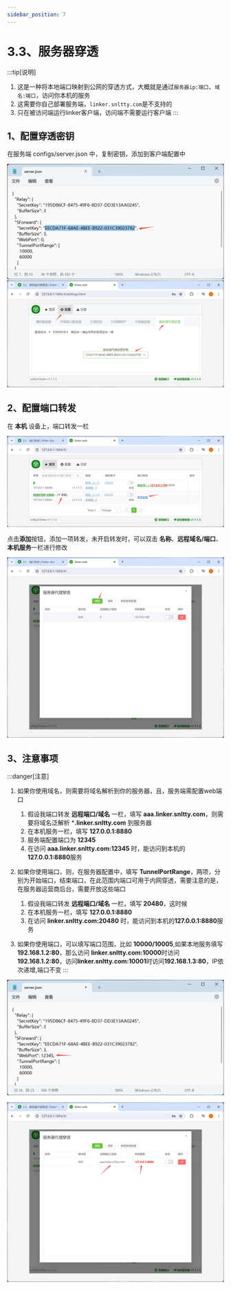 ```yaml
---
sidebar_position: 7
---
```


# 3.3、服务器穿透

:::tip[说明]

1. 这是一种将本地端口映射到公网的穿透方式，大概就是通过`服务器ip:端口`、`域名:端口`，访问你本机的服务
2. 这需要你自己部署服务端，`linker.snltty.com`是不支持的
3. 只在被访问端运行linker客户端，访问端不需要运行客户端
:::


## 1、配置穿透密钥
在服务端 configs/server.json 中，复制密钥，添加到客户端配置中

![Docusaurus Plushie](./img/sforward-key.png)
![Docusaurus Plushie](./img/sforward-key1.png)


## 2、配置端口转发
在 **本机** 设备上，端口转发一栏

![Docusaurus Plushie](./img/sforward1.png)

点击**添加**按钮，添加一项转发，未开启转发时，可以双击 **名称**、**远程域名/端口**、**本机服务**一栏进行修改

![Docusaurus Plushie](./img/sforward2.png)


## 3、注意事项

:::danger[注意]
1. 如果你使用域名，则需要将域名解析到你的服务器，且，服务端需配置web端口
    1. 假设我端口转发 **远程端口/域名** 一栏，填写 **aaa.linker.snltty.com**，则需要将域名泛解析 ***.linker.snltty.com** 到服务器 
    2. 在本机服务一栏，填写 **127.0.0.1:8880**
    3. 服务端配置端口为 **12345**
    4. 在访问 **aaa.linker.snltty.com:12345** 时，能访问到本机的**127.0.0.1:8880**服务
2. 如果你使用端口，则，在服务器配置中，填写 **TunnelPortRange**，两项，分别为开始端口，结束端口，在此范围内端口可用于内网穿透，需要注意的是，在服务器运营商后台，需要开放这些端口
    1. 假设我端口转发 **远程端口/域名** 一栏，填写 **20480**，这时候
    2. 在本机服务一栏，填写 **127.0.0.1:8880**
    3. 在访问 **linker.snltty.com:20480** 时，能访问到本机的**127.0.0.1:8880**服务

3. 如果你使用端口，可以填写端口范围，比如 **10000/10005**,如果本地服务填写**192.168.1.2:80**，那么访问 **linker.snltty.com:10000**时访问**192.168.1.2:80**，访问**linker.snltty.com:10001**时访问**192.168.1.3:80**，IP依次递增,端口不变
:::

![Docusaurus Plushie](./img/sforward-port.png)



![Docusaurus Plushie](./img/sforward3.png)
